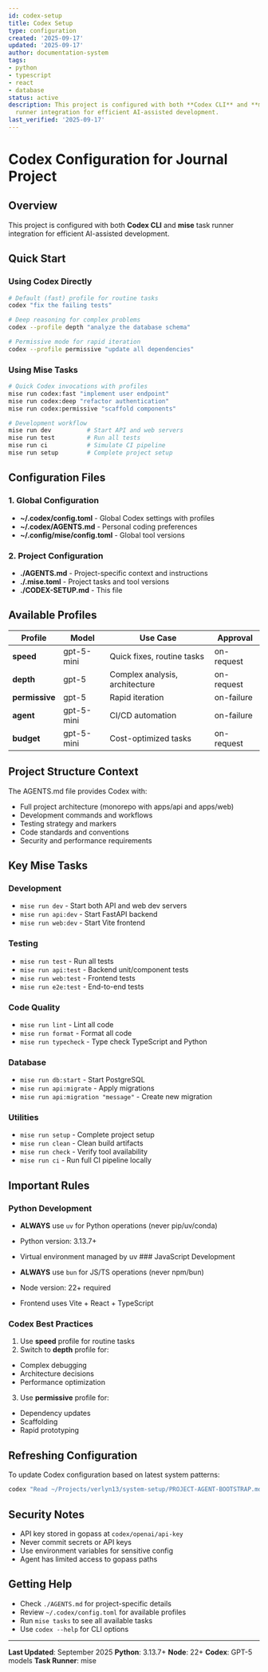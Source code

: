 ```yaml
---
id: codex-setup
title: Codex Setup
type: configuration
created: '2025-09-17'
updated: '2025-09-17'
author: documentation-system
tags:
- python
- typescript
- react
- database
status: active
description: This project is configured with both **Codex CLI** and **mise** task
  runner integration for efficient AI-assisted development.
last_verified: '2025-09-17'
---
```


# Codex Configuration for Journal Project

## Overview

This project is configured with both **Codex CLI** and **mise** task runner integration for efficient AI-assisted development.

## Quick Start

### Using Codex Directly

```bash
# Default (fast) profile for routine tasks
codex "fix the failing tests"

# Deep reasoning for complex problems
codex --profile depth "analyze the database schema"

# Permissive mode for rapid iteration
codex --profile permissive "update all dependencies"
```

### Using Mise Tasks

```bash
# Quick Codex invocations with profiles
mise run codex:fast "implement user endpoint"
mise run codex:deep "refactor authentication"
mise run codex:permissive "scaffold components"

# Development workflow
mise run dev          # Start API and web servers
mise run test         # Run all tests
mise run ci           # Simulate CI pipeline
mise run setup        # Complete project setup
```

## Configuration Files

### 1. Global Configuration

- **\~/.codex/config.toml** - Global Codex settings with profiles
- **\~/.codex/AGENTS.md** - Personal coding preferences
- **\~/.config/mise/config.toml** - Global tool versions

### 2. Project Configuration

- **./AGENTS.md** - Project-specific context and instructions
- **./.mise.toml** - Project tasks and tool versions
- **./CODEX-SETUP.md** - This file

## Available Profiles

| Profile        | Model      | Use Case                       | Approval   |
| -------------- | ---------- | ------------------------------ | ---------- |
| **speed**      | gpt-5-mini | Quick fixes, routine tasks     | on-request |
| **depth**      | gpt-5      | Complex analysis, architecture | on-request |
| **permissive** | gpt-5      | Rapid iteration                | on-failure |
| **agent**      | gpt-5-mini | CI/CD automation               | on-failure |
| **budget**     | gpt-5-mini | Cost-optimized tasks           | on-request |

## Project Structure Context

The AGENTS.md file provides Codex with:

- Full project architecture (monorepo with apps/api and apps/web)
- Development commands and workflows
- Testing strategy and markers
- Code standards and conventions
- Security and performance requirements

## Key Mise Tasks

### Development

- `mise run dev` - Start both API and web dev servers
- `mise run api:dev` - Start FastAPI backend
- `mise run web:dev` - Start Vite frontend

### Testing

- `mise run test` - Run all tests
- `mise run api:test` - Backend unit/component tests
- `mise run web:test` - Frontend tests
- `mise run e2e:test` - End-to-end tests

### Code Quality

- `mise run lint` - Lint all code
- `mise run format` - Format all code
- `mise run typecheck` - Type check TypeScript and Python

### Database

- `mise run db:start` - Start PostgreSQL
- `mise run api:migrate` - Apply migrations
- `mise run api:migration "message"` - Create new migration

### Utilities

- `mise run setup` - Complete project setup
- `mise run clean` - Clean build artifacts
- `mise run check` - Verify tool availability
- `mise run ci` - Run full CI pipeline locally

## Important Rules

### Python Development

- **ALWAYS** use `uv` for Python operations (never pip/uv/conda)
- Python version: 3.13.7+
- Virtual environment managed by uv ### JavaScript Development

- **ALWAYS** use `bun` for JS/TS operations (never npm/bun)
- Node version: 22+ required
- Frontend uses Vite + React + TypeScript

### Codex Best Practices

1. Use **speed** profile for routine tasks
2. Switch to **depth** profile for:

- Complex debugging
- Architecture decisions
- Performance optimization

3. Use **permissive** profile for:

- Dependency updates
- Scaffolding
- Rapid prototyping

## Refreshing Configuration

To update Codex configuration based on latest system patterns:

```bash
codex "Read ~/Projects/verlyn13/system-setup/PROJECT-AGENT-BOOTSTRAP.md and update project configuration"
```

## Security Notes

- API key stored in gopass at `codex/openai/api-key`
- Never commit secrets or API keys
- Use environment variables for sensitive config
- Agent has limited access to gopass paths

## Getting Help

- Check `./AGENTS.md` for project-specific details
- Review `~/.codex/config.toml` for available profiles
- Run `mise tasks` to see all available tasks
- Use `codex --help` for CLI options

***

**Last Updated**: September 2025
**Python**: 3.13.7+
**Node**: 22+
**Codex**: GPT-5 models
**Task Runner**: mise
